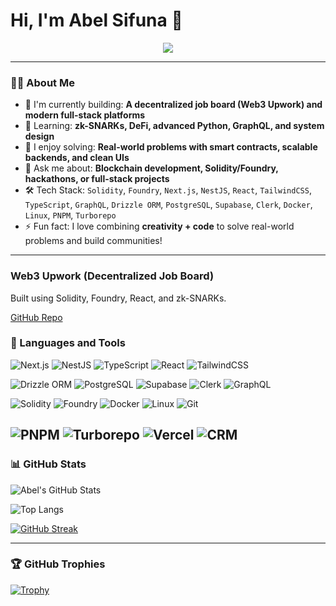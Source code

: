 <h1 class="text-4xl md:text-5xl font-bold text-center mt-8 animate-fade-in">Hi, I'm Abel Sifuna 👋</h1>


<p align="center">
  <a href="https://git.io/typing-svg">
    <img src="https://readme-typing-svg.demolab.com?font=Fira+Code&pause=1000&color=36BCF7&center=true&width=435&lines=I'm+a+Software+Engineer;I'm+a+Web3+Builder;I'm+a+Blockchain+Developer;I+love+Open+Source;I'm+passionate+about+Tech+and+Community">
  </a>
</p>

---

### 👨‍💻 About Me

- 🔭 I'm currently building: **A decentralized job board (Web3 Upwork) and modern full-stack platforms**  
- 🌱 Learning: **zk-SNARKs, DeFi, advanced Python, GraphQL, and system design**  
- 🧠 I enjoy solving: **Real-world problems with smart contracts, scalable backends, and clean UIs**  
- 💬 Ask me about: **Blockchain development, Solidity/Foundry, hackathons, or full-stack projects**  
- 🛠️ Tech Stack: `Solidity`, `Foundry`, `Next.js`, `NestJS`, `React`, `TailwindCSS`, `TypeScript`, `GraphQL`, `Drizzle ORM`, `PostgreSQL`, `Supabase`, `Clerk`, `Docker`, `Linux`, `PNPM`, `Turborepo`  
- ⚡ Fun fact: I love combining **creativity + code** to solve real-world problems and build communities!

---
<div class="grid grid-cols-1 md:grid-cols-2 gap-6 p-4">
  <div class="bg-white rounded-2xl shadow-md p-6 hover:scale-105 transition">
    <h3 class="text-xl font-semibold">Web3 Upwork (Decentralized Job Board)</h3>
    <p class="mt-2 text-gray-700">Built using Solidity, Foundry, React, and zk-SNARKs.</p>
    <a href="https://github.com/Cfuna22" class="text-blue-500 underline mt-2 block">GitHub Repo</a>
  </div>
  <!-- Add more cards for other projects -->
</div>


### 🚀 Languages and Tools

![Next.js](https://img.shields.io/badge/Next.js-000000?style=for-the-badge&logo=nextdotjs&logoColor=white)
![NestJS](https://img.shields.io/badge/NestJS-E0234E?style=for-the-badge&logo=nestjs&logoColor=white)
![TypeScript](https://img.shields.io/badge/TypeScript-3178C6?style=for-the-badge&logo=typescript&logoColor=white)
![React](https://img.shields.io/badge/React-20232A?style=for-the-badge&logo=react&logoColor=61DAFB)
![TailwindCSS](https://img.shields.io/badge/TailwindCSS-06B6D4?style=for-the-badge&logo=tailwindcss&logoColor=white)

![Drizzle ORM](https://img.shields.io/badge/Drizzle-3E1FFF?style=for-the-badge&logo=drizzle&logoColor=white)
![PostgreSQL](https://img.shields.io/badge/PostgreSQL-316192?style=for-the-badge&logo=postgresql&logoColor=white)
![Supabase](https://img.shields.io/badge/Supabase-3ECF8E?style=for-the-badge&logo=supabase&logoColor=white)
![Clerk](https://img.shields.io/badge/Clerk-3B82F6?style=for-the-badge&logo=clerk&logoColor=white)
![GraphQL](https://img.shields.io/badge/GraphQL-E10098?style=for-the-badge&logo=graphql&logoColor=white)

![Solidity](https://img.shields.io/badge/Solidity-363636?style=for-the-badge&logo=solidity&logoColor=white)
![Foundry](https://img.shields.io/badge/Foundry-000000?style=for-the-badge&logo=foundry&logoColor=white)
![Docker](https://img.shields.io/badge/Docker-2496ED?style=for-the-badge&logo=docker&logoColor=white)
![Linux](https://img.shields.io/badge/Linux-FCC624?style=for-the-badge&logo=linux&logoColor=black)
![Git](https://img.shields.io/badge/Git-F05032?style=for-the-badge&logo=git&logoColor=white)

![PNPM](https://img.shields.io/badge/pnpm-F69220?style=for-the-badge&logo=pnpm&logoColor=white)
![Turborepo](https://img.shields.io/badge/Turborepo-000000?style=for-the-badge&logo=turborepo&logoColor=white)
![Vercel](https://img.shields.io/badge/Vercel-000000?style=for-the-badge&logo=vercel&logoColor=white)
![CRM](https://img.shields.io/badge/CRM-0A66C2?style=for-the-badge&logo=salesforce&logoColor=white)
---

### 📊 GitHub Stats

![Abel's GitHub Stats](https://github-readme-stats.vercel.app/api?username=Cfuna22&show_icons=true&theme=github_dark)

![Top Langs](https://github-readme-stats.vercel.app/api/top-langs/?username=Cfuna22&layout=compact&theme=github_dark)

[![GitHub Streak](https://streak-stats.demolab.com?user=Cfuna22&theme=github-dark-blue&hide_border=false)](https://git.io/streak-stats)

---

### 🏆 GitHub Trophies

[![Trophy](https://github-profile-trophy.vercel.app/?username=Cfuna22&theme=onedark)](https://github.com/ryo-ma/github-profile-trophy)
